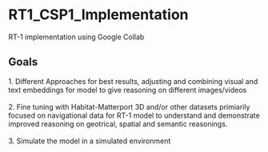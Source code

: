 # RT1_CSP1_Implementation
RT-1 implementation using Google Collab 

<h2>Goals</h2>
1. Different Approaches for best results, adjusting and combining visual and text embeddings for model to give reasoning on different images/videos <br><br>
2. Fine tuning with Habitat-Matterport 3D and/or other datasets primiarily focused on navigational data for RT-1 model to understand and demonstrate improved reasoning on geotrical, spatial and semantic reasonings. <br><br>
3. Simulate the model in a simulated environment
